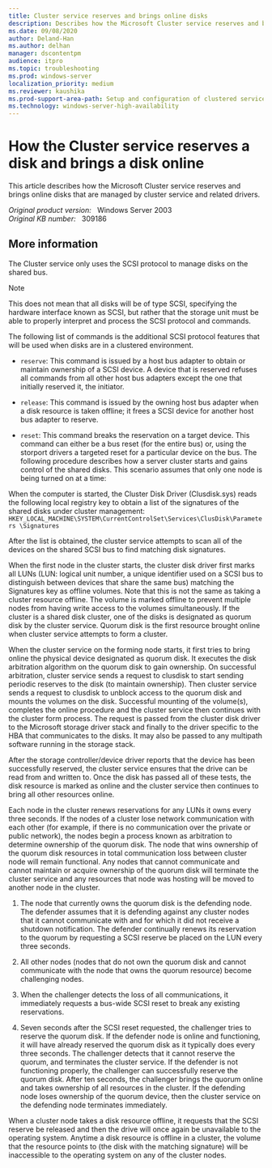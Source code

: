 ```yaml
---
title: Cluster service reserves and brings online disks
description: Describes how the Microsoft Cluster service reserves and brings online disks that are managed by cluster service and related drivers.
ms.date: 09/08/2020
author: Deland-Han
ms.author: delhan
manager: dscontentpm
audience: itpro
ms.topic: troubleshooting
ms.prod: windows-server
localization_priority: medium
ms.reviewer: kaushika
ms.prod-support-area-path: Setup and configuration of clustered services and applications
ms.technology: windows-server-high-availability
---
```

# How the Cluster service reserves a disk and brings a disk online

This article describes how the Microsoft Cluster service reserves and brings online disks that are managed by cluster service and related drivers.

_Original product version:_ &nbsp; Windows Server 2003  
_Original KB number:_ &nbsp; 309186

## More information

The Cluster service only uses the SCSI protocol to manage disks on the shared bus.

> [!NOTE]
> This does not mean that all disks will be of type SCSI, specifying the hardware interface known as SCSI, but rather that the storage unit must be able to properly interpret and process the SCSI protocol and commands.

The following list of commands is the additional SCSI protocol features that will be used when disks are in a clustered environment.

- `reserve`: This command is issued by a host bus adapter to obtain or maintain ownership of a SCSI device. A device that is reserved refuses all commands from all other host bus adapters except the one that initially reserved it, the initiator.

- `release`: This command is issued by the owning host bus adapter when a disk resource is taken offline; it frees a SCSI device for another host bus adapter to reserve.

- `reset`: This command breaks the reservation on a target device. This command can either be a bus reset (for the entire bus) or, using the storport drivers a targeted reset for a particular device on the bus. The following procedure describes how a server cluster starts and gains control of the shared disks. This scenario assumes that only one node is being turned on at a time:

When the computer is started, the Cluster Disk Driver (Clusdisk.sys) reads the following local registry key to obtain a list of the signatures of the shared disks under cluster management: `HKEY_LOCAL_MACHINE\SYSTEM\CurrentControlSet\Services\ClusDisk\Parameters \Signatures`  

After the list is obtained, the cluster service attempts to scan all of the devices on the shared SCSI bus to find matching disk signatures.

When the first node in the cluster starts, the cluster disk driver first marks all LUNs (LUN: logical unit number, a unique identifier used on a SCSI bus to distinguish between devices that share the same bus) matching the Signatures key as offline volumes. Note that this is not the same as taking a cluster resource offline. The volume is marked offline to prevent multiple nodes from having write access to the volumes simultaneously. If the cluster is a shared disk cluster, one of the disks is designated as quorum disk by the cluster service. Quorum disk is the first resource brought online when cluster service attempts to form a cluster.

When the cluster service on the forming node starts, it first tries to bring online the physical device designated as quorum disk. It executes the disk arbitration algorithm on the quorum disk to gain ownership. On successful arbitration, cluster service sends a request to clusdisk to start sending periodic reserves to the disk (to maintain ownership). Then cluster service sends a request to clusdisk to unblock access to the quorum disk and mounts the volumes on the disk. Successful mounting of the volume(s), completes the online procedure and the cluster service then continues with the cluster form process. The request is passed from the cluster disk driver to the Microsoft storage driver stack and finally to the driver specific to the HBA that communicates to the disks. It may also be passed to any multipath software running in the storage stack.

After the storage controller/device driver reports that the device has been successfully reserved, the cluster service ensures that the drive can be read from and written to. Once the disk has passed all of these tests, the disk resource is marked as online and the cluster service then continues to bring all other resources online.

Each node in the cluster renews reservations for any LUNs it owns every three seconds. If the nodes of a cluster lose network communication with each other (for example, if there is no communication over the private or public network), the nodes begin a process known as arbitration to determine ownership of the quorum disk. The node that wins ownership of the quorum disk resources in total communication loss between cluster node will remain functional. Any nodes that cannot communicate and cannot maintain or acquire ownership of the quorum disk will terminate the cluster service and any resources that node was hosting will be moved to another node in the cluster.

1. The node that currently owns the quorum disk is the defending node. The defender assumes that it is defending against any cluster nodes that it cannot communicate with and for which it did not receive a shutdown notification. The defender continually renews its reservation to the quorum by requesting a SCSI reserve be placed on the LUN every three seconds.

2. All other nodes (nodes that do not own the quorum disk and cannot communicate with the node that owns the quorum resource) become challenging nodes.

3. When the challenger detects the loss of all communications, it immediately requests a bus-wide SCSI reset to break any existing reservations.

4. Seven seconds after the SCSI reset requested, the challenger tries to reserve the quorum disk. If the defender node is online and functioning, it will have already reserved the quorum disk as it typically does every three seconds. The challenger detects that it cannot reserve the quorum, and terminates the cluster service. If the defender is not functioning properly, the challenger can successfully reserve the quorum disk. After ten seconds, the challenger brings the quorum online and takes ownership of all resources in the cluster. If the defending node loses ownership of the quorum device, then the cluster service on the defending node terminates immediately.

When a cluster node takes a disk resource offline, it requests that the SCSI reserve be released and then the drive will once again be unavailable to the operating system. Anytime a disk resource is offline in a cluster, the volume that the resource points to (the disk with the matching signature) will be inaccessible to the operating system on any of the cluster nodes.
